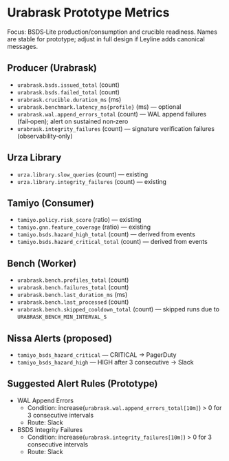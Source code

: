 # Urabrask Prototype Metrics

Focus: BSDS‑Lite production/consumption and crucible readiness. Names are stable for prototype; adjust in full design if Leyline adds canonical messages.

## Producer (Urabrask)
- `urabrask.bsds.issued_total` (count)
- `urabrask.bsds.failed_total` (count)
- `urabrask.crucible.duration_ms` (ms)
- `urabrask.benchmark.latency_ms{profile}` (ms) — optional
- `urabrask.wal.append_errors_total` (count) — WAL append failures (fail‑open); alert on sustained non‑zero
- `urabrask.integrity_failures` (count) — signature verification failures (observability‑only)

## Urza Library
- `urza.library.slow_queries` (count) — existing
- `urza.library.integrity_failures` (count) — existing

## Tamiyo (Consumer)
- `tamiyo.policy.risk_score` (ratio) — existing
- `tamiyo.gnn.feature_coverage` (ratio) — existing
- `tamiyo.bsds.hazard_high_total` (count) — derived from events
- `tamiyo.bsds.hazard_critical_total` (count) — derived from events

## Bench (Worker)
- `urabrask.bench.profiles_total` (count)
- `urabrask.bench.failures_total` (count)
- `urabrask.bench.last_duration_ms` (ms)
- `urabrask.bench.last_processed` (count)
- `urabrask.bench.skipped_cooldown_total` (count) — skipped runs due to `URABRASK_BENCH_MIN_INTERVAL_S`

## Nissa Alerts (proposed)
- `tamiyo_bsds_hazard_critical` — CRITICAL → PagerDuty
- `tamiyo_bsds_hazard_high` — HIGH after 3 consecutive → Slack

## Suggested Alert Rules (Prototype)
- WAL Append Errors
  - Condition: increase(`urabrask.wal.append_errors_total[10m]`) > 0 for 3 consecutive intervals
  - Route: Slack
- BSDS Integrity Failures
  - Condition: increase(`urabrask.integrity_failures[10m]`) > 0 for 3 consecutive intervals
  - Route: Slack

